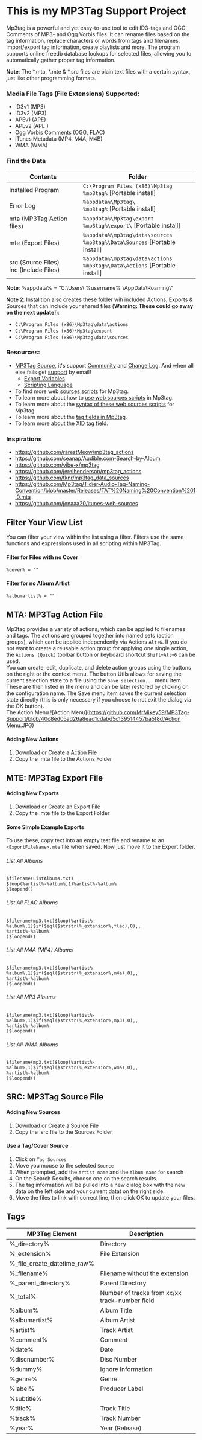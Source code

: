 # This is my MP3Tag Support Project

Mp3tag is a powerful and yet easy-to-use tool to edit ID3-tags and OGG Comments of MP3- and Ogg Vorbis files. It can rename files based on the tag information, replace characters or words from tags and filenames, import/export tag information, create playlists and more. The program supports online freedb database lookups for selected files, allowing you to automatically gather proper tag information. 

**Note**: The *.mta, *.mte & *.src files are plain text files with a certain syntax, just like other programming formats.

### Media File Tags (File Extensions) Supported:
- ID3v1 (MP3)
- ID3v2 (MP3)
- APEv1 (APE)
- APEv2 (APE )
- Ogg Vorbis Comments (OGG, FLAC)
- iTunes Metadata (MP4, M4A, M4B)
- WMA (WMA)

### Find the Data
| Contents | Folder |   
| --- | --- |  
| Installed Program | `C:\Program Files (x86)\Mp3tag` <BR> `%mp3tag%` [Portable install] |  
| Error Log | `%appdata%\Mp3tag\` <BR> `%mp3tag%` [Portable install] |  
| mta (MP3Tag Action files) | `%appdata%\Mp3tag\export` <BR> `%mp3tag%\export\` [Portable install] |  
| mte (Export Files) | `%appdata%\mp3tag\data\sources` <BR> `%mp3tag%\Data\Sources` [Portable install] |  
| src (Source Files) <br> inc (Include Files) | `%appdata%\mp3tag\data\actions` <BR> `%mp3tag%\Data\Actions`  [Portable install] |  

**Note**: %appdata% = “C:\Users\ %username% \AppData\Roaming\”

**Note 2**: Installtion also creates these folder wih included Actions, Exports & Sources that can include your shared files (**Warning: These could go away on the next update!**):
- `C:\Program Files (x86)\Mp3tag\data\actions`
- `C:\Program Files (x86)\Mp3tag\export`
- `C:\Program Files (x86)\Mp3tag\data\sources`

### Resources:  
- [MP3Tag Source](http://www.mp3tag.de/en/), it's support [Community](https://community.mp3tag.de/) and [Change Log](https://www.mp3tag.de/en/changelog.html). And when all else fails get [support](mailto:support@mp3tag.de) by email!
    - [Export Variables](http://help.mp3tag.de/options_export.html)  
    - [Scripting Language](http://help.mp3tag.de/main_scripting.html)  
-	To find more web [sources scripts](https://community.mp3tag.de/c/development/web-sources-scripts/12) for Mp3tag.  
-	To learn more about how to [use web sources scripts](https://github.com/jonaaa20/itunes-web-sources) in Mp3tag.   
-	To learn more about the [syntax of these web sources scripts](https://help.mp3tag.de/main_online.html) for Mp3tag.  
-	To learn more about the [tag fields in Mp3tag](https://help.mp3tag.de/main_tags.html).  
-	To learn more about the [XID tag field](https://community.mp3tag.de/t/support-for-itunesalbumadvisory-field/51715/10).  

### Inspirations
- https://github.com/rarestMeow/mp3tag_actions 
- https://github.com/seanap/Audible.com-Search-by-Album
- https://github.com/vibe-x/mp3tag 
- https://github.com/jerelhenderson/mp3tag_actions 
- https://github.com/tknr/mp3tag_data_sources
- https://github.com/Mp3tag/Tidier-Audio-Tag-Naming-Convention/blob/master/Releases/TAT%20Naming%20Convention%201.0.mta
- https://github.com/jonaaa20/itunes-web-sources

## Filter Your View List
You can filter your view within the list using a filter.  Filters use the same functions and expressions used in all scripting within MP3Tag. 

#### Filter for Files with no Cover
```filter
%cover% = ""
```

#### Filter for no Album Artist
```filter
%albumartist% = ""
```

## MTA: MP3Tag Action File
Mp3tag provides a variety of actions, which can be applied to filenames and tags. The actions are grouped together into named sets (action groups), which can be applied independently via Actions `Alt+6`. If you do not want to create a reusable action group for applying one single action, the `Actions (Quick)` toolbar button or keyboard shortcut `Shift+Alt+6` can be used.  
You can create, edit, duplicate, and delete action groups using the buttons on the right or the context menu. The button Utils allows for saving the current selection state to a file using the `Save selection...` menu item. These are then listed in the menu and can be later restored by clicking on the configuration name. The Save menu item saves the current selection state directly (this is only necessary if you choose to not exit the dialog via the OK button).    
The Action Menu ![Action Menu](https://github.com/MrMikey59/MP3Tag-Support/blob/40c8ed05ad26a8ead1cdabd5c139514457ba5f8d/Action Menu.JPG)
#### Adding New Actions
1.	Download or Create a Action File
2.	Copy the .mta file to the Actions Folder
## MTE: MP3Tag Export File

#### Adding New Exports
1.	Download or Create an Export File
2.	Copy the .mte file to the Export Folder

#### Some Simple Example Exports

To use these, copy text into an empty test file and rename to an `<ExportFileName>.mte` file when saved. Now just move it to the Export folder.

###### List All Albums
```mte
$filename(ListAlbums.txt)
$loop(%artist%-%album%,1)%artist%-%album%
$loopend()
```

###### List All FLAC Albums
```mte
$filename(mp3.txt)$loop(%artist%-%album%,1)$if($eql($strstr(%_extension%,flac),0),,
%artist%-%album%
)$loopend()
```

###### List All M4A (MP4) Albums
```mte
$filename(mp3.txt)$loop(%artist%-%album%,1)$if($eql($strstr(%_extension%,m4a),0),,
%artist%-%album%
)$loopend()
```

###### List All MP3 Albums
```mte
$filename(mp3.txt)$loop(%artist%-%album%,1)$if($eql($strstr(%_extension%,mp3),0),,
%artist%-%album%
)$loopend()
```

###### List All WMA Albums
```mte
$filename(mp3.txt)$loop(%artist%-%album%,1)$if($eql($strstr(%_extension%,wma),0),,
%artist%-%album%
)$loopend()
```

## SRC: MP3Tag Source File

#### Adding New Sources
1.	Download or Create a Source File
2.	Copy the .src file to the Sources Folder

#### Use a Tag/Cover Source
1. Click on `Tag Sources`
2. Move you mouse to the selected `Source`
3. When prompted, add the `Artist name` and the `Album name` for search
4. On the Search Results, choose one on the search results.
5. The tag information will be pulled into a new dialog box with the new data on the left side and your current datat on the right side. 
6. Move the files to link with correct line, then click OK to update your files. 

## Tags
| MP3Tag Element|Description |  
| --- | --- |  
| %_directory%| Directory |  
| %_extension% | File Extension |
| %_file_create_datetime_raw%|  |  
| %_filename% | Filename without the extension |  
| %_parent_directory%| Parent Directory  |  
| %_total% | Number of tracks from xx/xx track-number field  |  
| %album%| Album Title |  
| %albumartist%| Album Artist |  
| %artist% | Track Artist |  
| %comment%| Comment |  
| %date%| Date |  
| %discnumber%| Disc Number  |  
| %dummy%| Ignore Information |  
| %genre%  | Genre  |  
| %label%| Producer Label |  
| %subtitle%| |  
| %title%| Track Title |  
| %track%| Track Number |  
| %year%| Year (Release) |  

